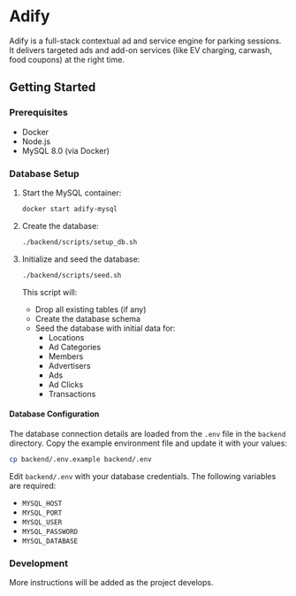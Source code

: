 # Adify

Adify is a full-stack contextual ad and service engine for parking sessions. It delivers targeted ads and add-on services (like EV charging, carwash, food coupons) at the right time.

## Getting Started

### Prerequisites

- Docker
- Node.js
- MySQL 8.0 (via Docker)

### Database Setup

1. Start the MySQL container:
   ```bash
   docker start adify-mysql
   ```

2. Create the database:
   ```bash
   ./backend/scripts/setup_db.sh
   ```

3. Initialize and seed the database:
   ```bash
   ./backend/scripts/seed.sh
   ```

   This script will:
   - Drop all existing tables (if any)
   - Create the database schema
   - Seed the database with initial data for:
     - Locations
     - Ad Categories
     - Members
     - Advertisers
     - Ads
     - Ad Clicks
     - Transactions

#### Database Configuration

The database connection details are loaded from the `.env` file in the `backend` directory. Copy the example environment file and update it with your values:

```bash
cp backend/.env.example backend/.env
```

Edit `backend/.env` with your database credentials. The following variables are required:
- `MYSQL_HOST`
- `MYSQL_PORT`
- `MYSQL_USER`
- `MYSQL_PASSWORD`
- `MYSQL_DATABASE`

### Development

More instructions will be added as the project develops.
